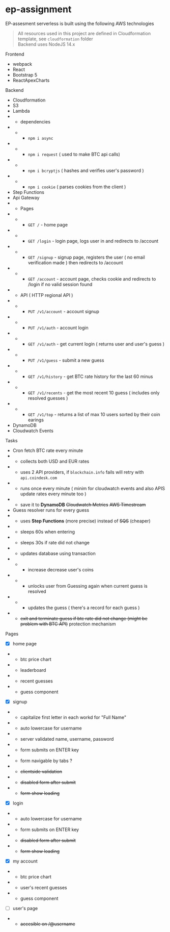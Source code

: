 # ep-assignment

EP-assesment serverless is built using the following AWS technologies

> All resources used in this project are defined in Cloudformation template, see `cloudformation` folder  
> Backend uses NodeJS 14.x 



Frontend
- webpack 
- React 
- Bootstrap 5 
- ReactApexCharts 

Backend
- Cloudformation 
- S3 
- Lambda 
- - dependencies
- - - `npm i async`
- - - `npm i request` ( used to make BTC api calls)
- - - `npm i bcryptjs` ( hashes and verifies user's password )
- - - `npm i cookie` ( parses cookies from the client )
- Step Functions 
- Api Gateway 
- - Pages
- - - `GET /` - home page
- - - `GET /login` - login page, logs user in and redirects to /account
- - - `GET /signup` - signup page, registers the user ( no email verification made ) then redirects to /account
- - - `GET /account` - account page, checks cookie and redirects to /login if no valid session found
- - API ( HTTP regional API )
- - - `PUT /v1/account` - account signup
- - - `PUT /v1/auth` - account login
- - - `GET /v1/auth` - get current login ( returns user and user's guess )
- - - `PUT /v1/guess` - submit a new guess
- - - `GET /v1/history` - get BTC rate history for the last 60 minus
- - - `GET /v1/recents` - get the most recent 10 guess ( includes only resolved guesses )
- - - `GET /v1/top` - returns a list of max 10 users sorted by their coin earings
- DynamoDB
- Cloudwatch Events 

Tasks
- Cron fetch BTC rate every minute 
- - collects both USD and EUR rates
- - uses 2 API providers, if `blockchain.info` fails will retry with `api.coindesk.com` 
- - runs once every minute ( minim for cloudwatch events and also APIS update rates every minute too )
- - save it to **DynamoDB** ~~Cloudwatch Metrics~~  ~~AWS Timestream~~ 
- Guess resolver runs for every guess
- - uses **Step Functions** (more precise) instead of ~~SQS~~ (cheaper)
- - sleeps 60s when entering
- - sleeps 30s if rate did not change
- - updates database using transaction
- - - increase decrease user's coins
- - - unlocks user from Guessing again when current guess is resolved
- - - updates the guess ( there's a record for each guess )
- - ~~exit and terminate guess if btc rate did not change (might be problem with BTC API)~~ protection mechanism

Pages
- [x] home page
- - btc price chart
- - leaderboard
- - recent guesses
- - guess component
- [x] signup
- - capitalize first letter in each workd for "Full Name"
- - auto lowercase for username
- - server validated name, username, password
- - form submits on ENTER key
- - form navigable by tabs ?
- - ~~clientside validation~~
- - ~~disabled form after submit~~
- - ~~form show loading~~

- [x] login
- - auto lowercase for username
- - form submits on ENTER key
- - ~~disabled form after submit~~
- - ~~form show loading~~

- [x] my account 
- - btc price chart
- - user's recent guesses 
- - guess component

- [ ] user's page
- - ~~accesible on /@username~~
